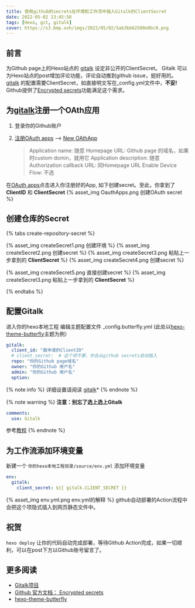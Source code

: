 ```yaml
---
title: 使用github的secrets在环境和工作流中插入Gitalk的ClientSecret
date: 2022-05-02 13:45:56
tags: [Hexo, git, gitalk]
cover: https://s3.bmp.ovh/imgs/2022/05/02/5ab3bb62500e0bc9.png
---
```


## 前言 
为Github page上的Hexo站点的 [gitalk][gitalk] 设定非公开的ClientSecret。
Gitalk 可以为Hexo站点的post增加评论功能，评论自动推到github issue，挺好用的。
[gitalk][gitalk] 的配置需要ClientSecret，如直接明文写在_config.yml文件中，**不妥!**
Github提供了[Encrypted secrets][secrets]功能满足这个需求。

## 为[gitalk][gitalk]注册一个OAth应用 
1. 登录你的Github账户
2. [注册OAuth apps](https://github.com/settings/developers) --> [New OAthApp](https://github.com/settings/applications/new)
   
    > Application name: 随意
    > Homepage URL: Github page 的域名，如果时custom domin，就用它
    > Application description: 随意
    > Authorization callback URL: 同Homepage URL
    > Enable Device Flow: 不选

在[OAuth apps](https://github.com/settings/developers)点击进入你注册好的App, 如下创建secret。至此，你拿到了 **ClientID** 和 **ClientSecret**
{% asset_img OauthApps.png 创建OAuth secret %}



## 创建仓库的Secret
{% tabs create-repository-secret %}
<!-- tab 从Environment -->
{% asset_img createSecret1.png 创建环境 %}
{% asset_img createSecret2.png 创建secret %}
{% asset_img createSecret3.png 粘贴上一步拿到的 **ClientSecret** %}
{% asset_img createSecret4.png 创建secret %}
<!-- endtab -->

<!-- tab 直接创建Secret-->
{% asset_img createSecret5.png 直接创建secret %}
{% asset_img createSecret3.png 粘贴上一步拿到的 **ClientSecret** %}
<!-- endtab -->

{% endtabs %}

## 配置Gitalk
进入你的hexo本地工程 
编辑主题配置文件 _config.butterfly.yml (此处以[hexo-theme-butterfly][hexo-theme-butterfly]主题为例）
``` yaml
gitalk: 
  client_id: "面申请的ClientID" 
  # client_secret:  # 这个项不要，你会从github secrets自动插入
  repo: "你的Github page域名"
  owner: "你的Github 用户名"
  admin: "你的Github 用户名"
  option:
```
{% note info  %}
详细设置请阅读 [gitalk][gitalk]*
{% endnote %}

{% note warning %}
**注意：别忘了选上选上Gitalk**
``` yaml
comments:
  use: Gitalk
```
参考[教程](https://butterfly.js.org/posts/ceeb73f/)
{% endnote %}

## 为工作流添加环境变量
新建一个 `你的hexo本地工程目录/source/env.yml` 添加环境变量
``` yaml
env:
  gitalk: 
    client_secret: ${{ gitalk.CLIENT_SECRET }} 
```
{% asset_img env.yml.png env.yml的解释 %}
github自动部署的Action流程中会把这个项隐式插入到网页静态文件中。

##  <i class="fa fa-champagne-glasses"></i> 祝贺 
`hexo deploy` 让你的代码自动完成部署，等待Github Action完成，如果一切顺利，可以在post下方以Github账号留言了。

## 更多阅读
- [Gitalk项目][gitalk]
- [Github 官方文档： Encrypted secrets][secrets]
- [hexo-theme-butterfly][hexo-theme-butterfly]

[gitalk]: https://github.com/gitalk/gitalk/blob/master/readme-cn.md 
[secrets]: https://docs.github.com/cn/actions/security-guides/encrypted-secrets#creating-encrypted-secrets-for-an-environment 
[hexo-theme-butterfly]: https://github.com/jerryc127/hexo-theme-butterfly 